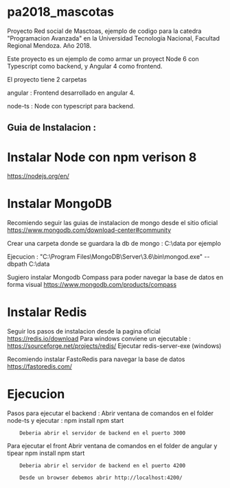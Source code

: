 # pa2018_mascotas
Proyecto Red social de Masctoas, ejemplo de codigo para la catedra "Programacion Avanzada" en la Universidad Tecnologia Nacional, Facultad Regional Mendoza. Año 2018.

Este proyecto es un ejemplo de como armar un proyect Node 6 con Typescript como backend, y Angular 4 como frontend.

El proyecto tiene 2 carpetas

angular :  Frontend desarrollado en angular 4.

node-ts : Node con typescript para backend.


Guia de Instalacion :
---------------------

Instalar Node con npm verison 8
===============================

https://nodejs.org/en/


Instalar MongoDB
================

Recomiendo seguir las guias de instalacion de mongo desde el sitio oficial https://www.mongodb.com/download-center#community

Crear una carpeta donde se guardara la db de mongo : C:\data por ejemplo

Ejecucion : "C:\Program Files\MongoDB\Server\3.6\bin\mongod.exe" --dbpath C:\data

Sugiero instalar Mongodb Compass para poder navegar la base de datos en forma visual https://www.mongodb.com/products/compass


Instalar Redis
==============

Seguir los pasos de instalacion desde la pagina oficial https://redis.io/download
Para windows conviene un ejecutable : https://sourceforge.net/projects/redis/
	Ejecutar redis-server-exe (windows)

Recomiendo instalar FastoRedis para navegar la base de datos https://fastoredis.com/


Ejecucion
=========
Pasos para ejecutar el backend :
	Abrir ventana de comandos en el folder node-ts y ejecutar :
		npm install
		npm start

		Deberia abrir el servidor de backend en el puerto 3000

Para ejecutar el front
	Abrir ventana de comandos en el folder de angular y tipear
		npm install
		npm start

		Deberia abrir el servidor de backend en el puerto 4200

		Desde un browser debemos abrir http://localhost:4200/

